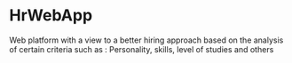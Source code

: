 # HrWebApp
Web platform with a view to a better hiring approach based on the analysis of certain criteria such as : Personality, skills, level of studies and others
